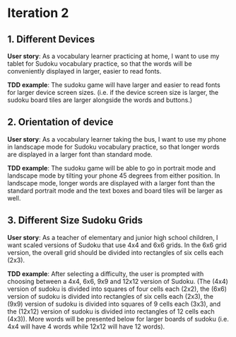 # Iteration 2

## 1. Different Devices

**User story**: As a vocabulary learner practicing at home, I want to use my tablet for Sudoku vocabulary practice, so that the words will be conveniently displayed in larger, easier to read fonts. 

**TDD example**: The sudoku game will have larger and easier to read fonts for larger device screen sizes. (i.e. if the device screen size is larger, the sudoku board tiles are larger alongside the words and buttons.)

## 2. Orientation of device

**User story**: As a vocabulary learner taking the bus, I want to use my phone in landscape mode for Sudoku vocabulary practice, so that longer words are displayed in a larger font than standard mode.

**TDD example**: The sudoku game will be able to go in portrait mode and landscape mode by tilting your phone 45 degrees from either position. In landscape mode, longer words are displayed with a larger font than the standard portrait mode and the text boxes and board tiles will be larger as well.


## 3. Different Size Sudoku Grids

**User story**: As a teacher of elementary and junior high school children, I want scaled versions of Sudoku that use 4x4 and 6x6 grids. In the 6x6 grid version, the overall grid should be divided into rectangles of six cells each (2x3).

**TDD example**: After selecting a difficulty, the user is prompted with choosing between a 4x4, 6x6, 9x9 and 12x12 version of Sudoku. (The (4x4) version of sudoku is divided into squares of four cells each (2x2), 
the (6x6) version of sudoku is divided into rectangles of six cells each (2x3), the (9x9) version of sudoku is divided into squares of 9 cells each (3x3), and the (12x12) version of sudoku is divided into rectangles 
of 12 cells each (4x3)). More words will be presented below for larger boards of sudoku (i.e. 4x4 will have 4 words while 12x12 will have 12 words).




